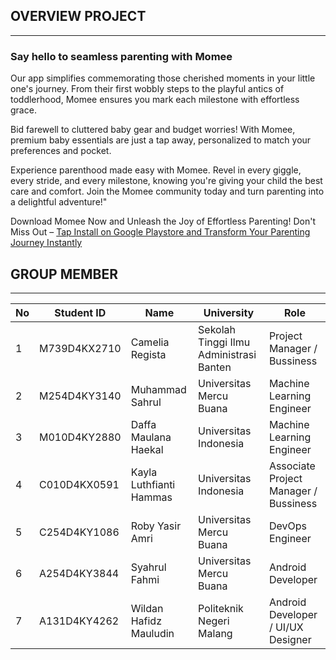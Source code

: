 ## OVERVIEW PROJECT

---

### Say hello to seamless parenting with Momee

Our app simplifies commemorating those cherished moments in your little one's journey. From their first wobbly steps to the playful antics of toddlerhood, Momee ensures you mark each milestone with effortless grace.

Bid farewell to cluttered baby gear and budget worries! With Momee, premium baby essentials are just a tap away, personalized to match your preferences and pocket.

Experience parenthood made easy with Momee. Revel in every giggle, every stride, and every milestone, knowing you're giving your child the best care and comfort. Join the Momee community today and turn parenting into a delightful adventure!"

Download Momee Now and Unleash the Joy of Effortless Parenting! Don't Miss Out – [Tap Install on Google Playstore and Transform Your Parenting Journey Instantly](http://www.google.playstore.com)

## **GROUP MEMBER**

---

| No | Student ID | Name | University | Role |
| --- | --- | --- | --- | --- |
| 1 | M739D4KX2710 | Camelia Regista | Sekolah Tinggi Ilmu Administrasi Banten | Project Manager / Bussiness |
| 2 | M254D4KY3140 | Muhammad Sahrul | Universitas Mercu Buana | Machine Learning Engineer |
| 3 | M010D4KY2880 | Daffa Maulana Haekal | Universitas Indonesia | Machine Learning Engineer |
| 4 | C010D4KX0591 | Kayla Luthfianti Hammas | Universitas Indonesia | Associate Project Manager / Bussiness |
| 5 | C254D4KY1086 | Roby Yasir Amri | Universitas Mercu Buana | DevOps Engineer |
| 6 | A254D4KY3844 | Syahrul Fahmi | Universitas Mercu Buana | Android Developer |
| 7 | A131D4KY4262 | Wildan Hafidz Mauludin | Politeknik Negeri Malang | Android Developer / UI/UX Designer |
